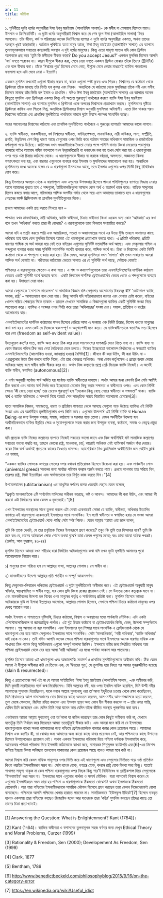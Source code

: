 ```yaml
---
an: 11
title: মরীচিকা
---
```


১.
পৃথিবীতে দুটো ধর্মের অনুসারীরা ঈসা ইবনু মারইয়াম (আলাইহিস সালাম)- কে মসীহ বা মেসায়াহ হিসেবে মানে। ইসলাম ও ক্রিশ্চিয়ানিটি। এ দুটো ধর্মের অনুসারীরাই বিশ্বাস করে যে শেষ যুগে ঈসা (আলাইহিস সালাম) ফিরে আসবেন। তাঁর জীবন, কর্ম ও পরিবারের অনেক ডিটেইলের ব্যাপার এ দুটো ধর্মের অনুসারীরা একমত, অথবা তাদের অবস্থান খুবই কাছাকাছি। বর্তমানে পৃথিবীতে যতো মানুষ আছে, ঈসা ইবনু মারইয়াম (আলাইহিস সালাম) এর ব্যাপারে তুলনামূলকভাবে সবচেয়ে কাছাকাছি অবস্থান এ দুই ধর্মের মানুষের। কিন্তু এতো সাদৃশ্য সত্তেও যদি কোন খ্রিস্টান আপনাকে প্রশ্ন করে ‘তুমি কি মসীহকে স্বীকার করো? Do you accept Jesus?’ একজন মুসলিম হিসেবে আপনি ‘হ্যা’ বলতে পারবেন না। কারন যীশুকে স্বীকার করা, মেনে নেয়া বলতে একজন খ্রিস্টান বোঝায় তাঁকে তিনের (ট্রিনিটির) এক বলে স্বীকার করা। তাঁকে ‘ঈশ্বরের পুত্র’ হিসেবে মেনে নেয়া, যীশুকে মেনে নেয়ার মাধ্যমেই ব্যাক্তির পরকালের ফয়সালা হবে এটা মেনে নেয়া – ইত্যাদি।

একজন মুসলিম কখনোই এগুলো স্বীকার করবে না, কারন এগুলো স্পষ্ট কুফর এবং শিরক। বিশ্বাসের যে কাঠামো থেকে খ্রিস্টানরা তাঁকে মানছে তাঁর ভিত্তি হল কুফর এবং শিরক। অন্যদিকে যে কাঠামো থেকে মুসলিমরা তাঁকে নবী এবং মসীহ হিসেবে মানছে তাঁর ভিত্তি হল ইমান ও তাওহিদ। যদিও ঈসা ইবনু মারইয়াম (আলাইহিস সালাম) এর ব্যাপারে অনেক কিছুতে মুসলিম এবং খ্রিস্টানরা একমত কিন্তু এই অত্যন্ত গুরুত্বপূর্ণ পার্থক্যের কারণে ব্যাক্তি ঈসা ইবনু মারইয়াম (আলাইহিস সালাম) এর ব্যাপারে মুসলিম ও খ্রিস্টানরা একে অপরের বিশ্বাসকে প্রত্যাখ্যান করছে। মুসলিমদের দৃষ্টিতে খ্রিস্টানরা কাফির এবং শিরকে লিপ্ত, অন্যদিকে খ্রিস্টানদের বিশ্বাস অনুযায়ী মুসলিমরা অবিশ্বাসী। এতো মিল থাকার পরও বিশ্বাসের কাঠামো এবং প্রাথমিক মূলনীতিতে পার্থক্যের কারনে দুটো বিশ্বাস পরস্পর সাংঘর্ষিক হচ্ছে।

পরের আলোচনার বিশ্বাসের কাঠামো এবং প্রাথমিক মূলনীতিগত পার্থক্যের এ গুরুত্বের ব্যাপারটা আমাদের কাজে লাগবে।

২.
ব্যাক্তি স্বাধীনতা, বাকস্বাধীনতা, ধর্ম বিশ্বাসের স্বাধীনতা, ধর্মনিরপেক্ষতা, মানবাধিকার, নারী অধিকার, সাম্য, সম্প্রীতি, প্রগতি, উন্নতিসহ বেশ কিছু ধারণা আছে যেগুলোর ওপর ভিত্তি করে বর্তমান সময়ের অধিকাংশ সামাজিক ও রাজনৈতিক দর্শনগুলো গড়ে উঠেছে। জাতিসঙ্ঘ যখন সমকামীতাকে বৈধতা দেয়ার পক্ষে পলিসি বানায় কিংবা মেয়েদের পড়াশুনার ব্যাপারে শাইখ আহমাদ শফির বক্তব্যকে যখন উন্নয়নবিরোধী বা পশ্চাৎপদ বলা হয় তখন সেটা করা হয় এ ধারনাগুলোর ওপর গড়ে ওঠা চিন্তার কাঠামো থেকে। এ ধারণাগুলোকে স্বীকার না করাকে বর্বরতা, অসভ্যতা, অজ্ঞানতা কিংবা পশ্চাৎপদতা বলা হয়, এবং বারবার এগুলোকে ব্যবহার করে ইসলাম ও মুসলিমদের সমালোচনা করা হয়। অন্যদিকে মুসলিমদের মধ্যে অনেকে বলেন যে এ ধারণাগুলো ইসলামেও আছে, তবে ইসলাম এগুলোর ওপর নির্দিষ্ট কিছু বিধিবিধান যোগ করে।

কিন্তু ইসলামের অবস্থান থেকে এ ধারণাগুলো এবং এগুলোর উপসংহার হিসেবে পাওয়া পলিসিগুলোর ব্যাপারে সিদ্ধান্ত নেয়ার আগে আমাদের বুঝতে হবে এ শব্দগুলো, টার্মিনোলজিগুলো আসলে কোন অর্থ ও মতাদর্শ ধারন করে। বাহ্যিক সাদৃশ্যের হিসেব কষতে বসার আগে, পরিভাষার শাব্দিক অগভীর পর্যায় থেকে সরে এসে আমাদের তাকাতে হবে এ ধারনাগুলোর পেছনের ফার্স্ট প্রিন্সিপালস বা প্রাথমিক মূলনীতিগুলোর দিকে।

প্রথমে আমাদের একটা প্রশ্ন করতে শিখতে হবে –

পাশ্চাত্য যখন মানবাধিকার, নারী অধিকার, ব্যাক্তি স্বাধীনতা, চিন্তার স্বাধীনতা কিংবা এরকম অন্য কোন ‘অধিকার’ এর কথা বলে তখন ‘অধিকার’ বলতে তারা কী বোঝায়? এ ধারণাগুলোকে তারা কিভাবে সংজ্ঞায়িত করছে?

আমরা যদি এ প্রশ্নটা করতে পারি এবং আন্তরিকতা, সততা ও অধ্যাবসায়ের সাথে এর উত্তর খুঁজি তাহলে আমাদের কাছে পরিস্কার হয়ে যাবে কেন মুসলিম হিসেবে আমরা এই ধারনাগুলো প্রত্যাখ্যান করতে বাধ্য। এ প্রতিটি পরিভাষা, প্রতিটি ধারণার শাব্দিক যে অর্থ আমরা ধরে নেই তার বাইরেও এগুলোর সুনির্দিষ্ট মতাদর্শিক অর্থ আছে। এবং সেক্যুলার পশ্চিম এ শব্দগুলো ব্যবহার করার সময় সুনির্দিষ্ট মতাদর্শিক অর্থেই ব্যবহার করে, শাব্দিক অর্থে না। চিন্তা ও বিশ্বাসের একটা নির্দিষ্ট কাঠামো থেকে এ শব্দগুলো ব্যবহার করা হয়। ঠিক যেমন, আমরা মুসলিমরা যখন ‘সালাত’ বলি তখন সাধারণত আমরা শাব্দিক অর্থ বোঝাই না। শরীয়াহর কাঠামোর ভেতরে সালাত এর যে সুনির্দিষ্ট অর্থ আছে, সেটাকে বোঝাই।

পশ্চিমের এ ধারনাগুলোর ক্ষেত্রেও এ কথা সত্য। এ শব্দ ও কনসেপ্টগুলোকে তারা এনলাইটেনমেন্টের দার্শনিক কাঠামো ভেতরে একটি সুনির্দিষ্ট অর্থে ব্যবহার করে। একটি লিবারেল দার্শনিক ফ্রেইমওয়ার্কের ভেতর থেকে এ শব্দগুলোকে ব্যবহার করা হয়। উদাহরণ দেয়া যাক।

আমরা যেগুলোকে ‘সোশ্যাল সায়েন্সেস’ বা সামাজিক বিজ্ঞান বলি সেগুলোর আলোচনার বিষয়বস্তু কী? ‘মোটাদাগে ব্যাক্তি, সমাজ, রাষ্ট্র’ – আপাতভাবে বলে দেয়া যায়। কিন্তু আপনি যদি সত্যিকারভাবে জানার এবং বোঝার চেষ্টা করেন, বাইরের খোলস সরিয়ে শেকড়ের দিকে তাকান - তাহলে দেখবেন সামাজিক এ বিজ্ঞানগুলো ব্যাক্তির একটি সুনির্দিষ্ট সংজ্ঞা নিয়ে আলোচনা করে। ব্যাক্তির এ সংজ্ঞার ওপর ভিত্তি করে তারা ‘অধিকারের’ সংজ্ঞা দেয়। সমাজ, প্রতিষ্ঠান ও রাষ্ট্রের আলোচনায় যায়।

এনলাইটেনমেন্টের দার্শনিক কাঠামোর ফসল হিসেবে বেরিয়ে আসা এ সংজ্ঞায় এক নির্দিষ্ট চিন্তার, বিশেষ ধরণের মানুষের কথা বলা হয়। এমন কেউ যে নিজেকে স্বয়ংসম্পূর্ণ ও অমুখাপেক্ষী মনে করে। যে ব্যক্তিস্বাধীনতাকে স্বতঃসিদ্ধ সত্য হিসেবে ধরে নেয় (freedom as self-evident value)।

ইম্যানুয়েল কান্টের মতে, ব্যাক্তি অন্য কারো ঠিক করে দেয়া ভালোমন্দের মাপকাঠি মেনে নিতে বাধ্য না। ব্যাক্তি বাধ্য না কোন উচ্চতর শক্তির ঠিক করে দেয়া নৈতিকতা মেনে চলতে। নিজের ইচ্ছেমতো ভালোমন্দ নির্ধারনের এ ক্ষমতাই ব্যাক্তির এনলাইটেনমেন্টের (আলোকিত হওয়া, জ্ঞানপ্রাপ্ত হওয়া) বৈশিষ্ট্য[1]। জীবনে কী করা উচিৎ, কী করা উচিৎ না – এপ্রশ্নগুলোর উত্তর ঠিক করবে ব্যাক্তি নিজে, এটা তার একচ্ছত্র অধিকার। অন্য কোন কর্তৃপক্ষের এ প্রশ্নের জবাব দেয়ার অধিকার আছে বলে স্বাধীন ব্যক্তি স্বীকার করে না। অর্থাৎ নিজ কল্যাণের প্রশ্নে শ্রেষ্ঠ বিচারক ব্যাক্তি নিজেই। এ অর্থেই ব্যক্তি স্বাধীন, স্বশাসিত (autonomous)[2]।

এ দর্শন অনুযায়ী সর্বোচ্চ স্বার্থ অর্জিত হয় সর্বোচ্চ ব্যাক্তি স্বাধীনতার মাধ্যমে। অর্থাৎ আমার জন্য কোনটা ঠিক সেটা আমিই ঠিক করবো এবং আমার স্বার্থ নির্ভর করে ইচ্ছেমতো যেকোন কিছু করার সক্ষমতা ও স্বাধীনতার ওপর। এবং কোন নির্দিষ্ট ক্ষেত্রে ‘কী বেছে নেয়া হচ্ছে’ তার চেয়েও গুরুত্বপূর্ণ হল “যেকোন কিছু বেছে নেয়ার স্বাধীনতা ও সক্ষমতা” থাকা। ব্যাক্তি স্বার্থ ও ব্যাক্তি স্বাধীনতার এ সম্পর্কে নিয়ে অমর্ত্য সেন সাম্প্রতিক সময়ে বিস্তারিত আলোচনা এনেছেন[3]।

যতো সামাজিক বিজ্ঞান, সমাজতত্ত্ব, ধারণা ও প্রতিষ্ঠান পাশ্চাত্য থেকে আসছে সেগুলো গড়ে উঠেছে ব্যাক্তির এই নির্দিষ্ট সংজ্ঞা এবং এর অন্তর্নিহিত মূলনীতিগুলোর ওপর ভিত্তি করে। এগুলোর উদ্দেশ্য? এই নির্দিষ্ট ব্যাক্তি বা Human Being এর জন্য উপযুক্ত বাজার, সমাজ, কাঠামো ও সরকার গড়ে তোলা। যেমন অর্থনীতির উদ্দেশ্য হল অর্থনৈতিকভাবে ব্যক্তির উন্নতির ক্ষেত্র ও সুযোগগুলোকে সহজ করার জন্য উপযুক্ত ব্যবস্থা, কাঠামো, সমাজ ও নেতৃত্ব প্রস্তুত করা।

যদি প্রত্যেক ব্যক্তি নিজের কল্যানের ব্যাপারে নিজেই সবচেয়ে ভালো জানে এবং নিজ স্বার্থসিদ্ধিই যদি সামাজিক কল্যাণের সবচেয়ে ভালো পদ্ধতি হয়, তাহলে কোনো রাষ্ট্র, মাওলানা, চার্চ, কারোই অধিকার নেই ব্যক্তিস্বার্থ অর্জনে বাঁধা দেয়ার। কারন নিজ স্বার্থ অর্জনই প্রত্যেকে কাজের বৈধতার মানদন্ড। অ্যামেরিকান নিও ক্ল্যাসিকাল অর্থনীতিবিদ জন বেইটস ক্লার্ক এর ভাষায়,

“একজন ব্যাক্তির লোভকে অপরের লোভের ওপর যথাযথ প্রতিরোধক হিসেবে বিবেচনা করা হয়। এবং সার্বজনীন লোভ (universal greed) সকলের জন্য সর্বোচ্চ পরিমান কল্যান অর্জন করতে পারে। প্রথমে আপনার হাত সরিয়ে নিন, তারপর রাষ্ট্র, গির্জা ইত্যাদিরও এবং স্বার্থপরতাকে তার নিখুঁত কাজ করতে দিন।”[4]

উপযোগবাদের (utilitarianism) এর আধুনিক দর্শনের জনক জেরেমি বেন্থাম যেমন বলেছে,

“প্রকৃতি মানবজাতিকে ২টি সার্বভৌম মালিকের অধীনস্ত করেছে, কষ্ট ও আনন্দ। আমাদের কী করা উচিৎ, এবং আমরা কী করবো এটা নির্ধারনের কাজ কেবল এ দুজনেরই।”[5]

এখন ইসলামের অবস্থানের সাথে তুলনা করলে এটা বোঝা একেবারেই সোজা যে ব্যাক্তি, স্বাধীনতা, অধিকার ইত্যাদির ব্যাপারে এই ধারনাগুলো একেবারেই ইসলামের সাথে সাংঘর্ষিক। ইন ফ্যাক্ট স্বাধীনতা ও স্বশাসিত হবার যে সংজ্ঞা আমরা এনলাইটেনমেন্টের ফ্রেইমওয়ার্ক থেকে পাচ্ছি সেটা স্পষ্ট শিরক। যেমন আল্লাহ ‘আয্যা ওয়া জাল বলেন,

তুমি কি তাকে দেখনি, যে তার প্রবৃত্তিকে নিজের ইলাহরূপে গ্রহণ করেছে? তবুও কি তুমি তার যিম্মাদার হবে? তুমি কি মনে কর যে, তাদের অধিকাংশ লোক শোনে অথবা বুঝে? তারা কেবল পশুদের মতো; বরং তারা আরো অধিক পথভ্রষ্ট। (তর্জমা, আল ফুরক্বান, ৪৩-৪৪)

মুসলিম হিসেবে আমরা যখন শরীয়াহ দ্বারা নির্ধারিত অধিকারগুলোর কথা বলি তখন দুটো মূলনীতি আমাদের পুরো আলোচনাকে নিয়ন্ত্রন করে।

১) মানুষের প্রথম পরিচয় হল সে আল্লাহ্‌র বান্দা, আল্লাহ্‌র গোলাম। সে স্বাধীন না।

২) মানবজীবনের উদ্দেশ্য আল্লাহ্‌র প্রতি শর্তহীন ও সম্পূর্ন আত্মসমর্পন।

কিন্তু সেক্যুলার-লিবারেল পশ্চিমের ফ্রেইমওয়ার্ক এ দুটো মূলনীতিকেই অস্বীকার করে। এই ফ্রেইমওয়ার্ক অনুযায়ী মানুষ স্বনির্ভর, স্বায়ত্বশাসিত ও স্বাধীন সত্ত্বা, যার কোন স্রষ্টা কিংবা রব্বের প্রয়োজন নেই। সে উচ্চতর কোন কতৃত্বকে মানে না। এবং মানবজীবনের উদ্দেশ্য হল বিশ্বের ওপর মানুষের কর্তৃত্ব ও সার্বভৌমত্ব প্রতিষ্ঠা করা। মুসলিম হিসেবে আমরা অধিকারকে বুঝি লা ইলাহা ইল্লাল্লাহর আলোকে, আল্লাহর গোলাম হিসেবে, সেখানে পশ্চিমা চিন্তার কাঠামো মানুষের ওপর দেবত্ব আরোপ করে।

অর্থাৎ ইসলাম ও পাশ্চাত্যের দৃষ্টিভঙ্গি, চিন্তার কাঠামো, বিশ্বাস ও অবস্থানের মধ্যে পার্থক্যটা মৌলিক। এটা একটা এপিস্টেমলোজিকাল বা জ্ঞানতাত্ত্বিক পার্থক্য। এই দুই চিন্তার কাঠামো বা ফ্রেইমওয়ার্কের ভিত্তি, কেন্দ্র, উদ্দেশ্য সম্পূর্ণভাবে আলাদা। শুধু আলাদা না বরং সাংঘর্ষিক। এবং ইসলামের মূল শিক্ষার সাথে সাংঘর্ষিক এ ফ্রেইমওয়ার্ক থেকে যে ধারনাগুলো বের হয়ে আসে সেগুলোও ইসলামের সাথে সাংঘর্ষিক। সেটা ‘মানবাধিকার’, ‘নারী অধিকার’, ‘ব্যাক্তি অধিকার’ যাই হোক না কেন। তাই যদিও আপনি অনেক ক্ষেত্রে পশ্চিমা ধারনাগুলোর সাথে ইসলামের অনেক ধারণার বাহ্যিক এবং শাখাগত মিল পাবেন কিন্তু সার্বিকভাবে এগুলো সম্পূর্ণ আলাদা জিনিস। ইসলামে নারীর জন্য নির্ধারিত অধিকার আর পশ্চিমা ফ্রেইমওয়ার্ক থেকে বের হয়ে আসা ‘নারী অধিকার’ এর মধ্যে পার্থক্য আকাশ আর পাতালের।

মুসলিম হিসেবে আমরা এই ধারণাগুলো এবং আন্ডারলায়িং মতাদর্শ ও প্রাথমিক মূলনীতিগুলোকে অস্বীকার করি। ঠিক যেমন আমরা ঐ যীশুকে অস্বীকার করি যে তিনের এক, যে ‘ঈশ্বরের পুত্র’, যে ক্রুশবিদ্ধ হয়ে নিহত পর আবার পুনরুজ্জীবিত হয়েছে (slain & resurrected)।

কিন্তু এ প্রত্যাখ্যানের অর্থ এই না যে আমরা সাইয়্যিদিনা ‘ঈসা ইবনু মারইয়াম (আলাইহিস সালাম_ -কে অস্বীকার করি, যিনি কুমারী মারইয়ামের গর্ভে জন্ম নিয়েছিলেন। যিনি আল্লাহর নবী, যার ওপর ইনযিল নাযিল হয়েছিল, যিনি উম্মী নবীর আগমনের সুসংবাদ দিয়েছিলেন, যাকে মহান আল্লাহ সুবহানাহু ওয়া তা’আলা ইহুদীদের চক্রান্ত থেকে রক্ষা করেছিলেন, যিনি ক্বিয়ামতের আগে দামাসকাসের শ্বেত মিনারের কাছে অবতরন করবেন, আল-মসীহ আদ-দাজ্জালকে হত্যা করবেন, ক্রুশ ভেঙ্গে ফেলবেন, জিযিয়া রহিত করবেন এবং ইসলাম ছাড়া অন্য কোন দ্বীন স্বীকার করবেন না – তাঁর ওপর শান্তি, যেদিন তিনি জন্মেছেন এবং যেদিন তিনি মারা যাবেন আর যেদিন তাঁকে জীবিত অবস্থায় পুনরুত্থিত করা হবে।

একইভাবে আমরা আল্লাহ সুবহানাহু ওয়া তা’আলা যা নাযিল করেছেন তার কোন কিছুই অস্বীকার করি না, যেখানে যতোটুকু তিনি নির্ধারন করে দিয়েছেন আমরা ততোটুকুই স্বীকার করি। এবং আমরা মনে করি না যে ইসলামের ধারণাগুলোকে ব্যাখ্যা অথবা বাস্তবায়নের জন্য পশ্চিমে ফ্রেইমওয়ার্ককে ব্যবহার করার কোন প্রয়োজন আছে। আমাদের বিশ্বাস এবং করণীয় কী, তা বোঝার জন্য আমাদের অন্য কারো কাছে যাবার প্রয়োজন নেই, আর পশ্চিমাদের কাছে উপাদেয় হিসেবে উপস্থাপনেরও প্রয়োজন নেই। অথবা একবার ইসলামের পরিভাষা দিয়ে পশ্চিমা দর্শনকে ইসলামাইয করে, আরেকবার পশ্চিমা পরিভাষা দিয়ে ইসলামী কাঠামোকে ব্যাখ্যা করে, নানারকম শিশুসুলভ ক্যাটাগরি এরর[6]-এর মিশেল বানিয়ে ইচ্ছায় কিংবা অনিচ্ছায় তালগোল পাকানোর কোন প্রয়োজন আছে বলেও আমরা মনে করি না।

আমরা বিশ্বাস করি কেবল বাহ্যিক সাদৃশ্যের ওপর ভিত্তি করে এই ধারণাগুলো এবং সেগুলোর ভিত্তিতে গড়ে ওঠা প্রতিষ্ঠান কিংবা পদ্ধতির ইসলামীকরন সম্ভব না। সেটা ব্যাংক হোক, গণতন্ত্র হোক, কল্যান রাষ্ট্র হোক কিংবা অন্য কিছু। যতোই শাখাগত সাদৃশ্য থাকুক না কেন পশ্চিমা ধারনাগুলোর ওপর নিছক কিছু শার’ই বিধিনিষেধ বা রেস্ট্রিকশান্স দিয়ে সেগুলোকে ‘ইসলামাইয’ করা সম্ভব না। ইসলামের সাথে এগুলোর পার্থক্য ও সংঘর্ষ মৌলিক। যারা আসলেই বিশ্বাস করেন যে এগুলোর ইসলামীকরন সম্ভব তারা হয় পশ্চিমা এ ধারণাগুলোকে ঠিকমতো বোঝেননি অথবা ইসলামকে ঠিকমতো বোঝেননি। আর যারা পশ্চিমের ইসলামীকরনকে সাময়িক কৌশল হিসেবে গ্রহন করছেন তারা কেবল নিজেদেরকেই বোকা বানাচ্ছেন। পশ্চিমকে আপনি পশ্চিমের খেলায় হারাতে পারবেন না। সাময়িকভাবে ‘ইউসফুল ইডিয়ট’[7] হিসেবে ব্যবহৃত হলেও একসময় তারা পশ্চিমের কাছেও রিজেক্টেড হবেন আর যাদেরকে তারা ‘কট্টর’ মুসলিম বলছেন তাঁদের কাছে তো তাদের চিন্তা প্রত্যাখ্যাতই।

* * *
[1] Answering the Question: What is Enlightenment? Kant (1784)]।

[2] Kant (1৭64)। ব্যাক্তির স্বাধীনতা ও স্বশাসনের তুলনামূলক সহজ বর্ণনার জন্য দেখুন Ethical Theory and Moral Problems, Curzer (1999)

[3] Rationality & Freedom, Sen (2000); Developement As Freedom, Sen (1999)

[4] Clark, 1877

[5] Bentham, 1789

[6] http://www.benedictbeckeld.com/philosophyblog/2015/9/16/on-the-category-error

[7] https://en.wikipedia.org/wiki/Useful_idiot